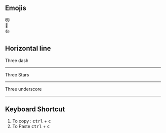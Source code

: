 ## Emojis

:heart_eyes_cat: <br>
:sparkling_heart: <br>
:+1:

## Horizontal line
Three dash
- - -
Three Stars
* * *
Three underscore
_ _ _

## Keyboard Shortcut
1. To copy : <kbd>ctrl</kbd> + <kbd>c</kbd>
1. To Paste <kbd>ctrl</kbd> + <kbd>c</kbd>
